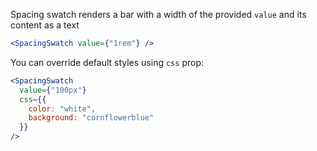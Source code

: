 Spacing swatch renders a bar with a width of the provided `value` and its content as a text

```jsx harmony
<SpacingSwatch value={"1rem"} />
```

You can override default styles using `css` prop:

```jsx harmony
<SpacingSwatch
  value={"100px"}
  css={{
    color: "white",
    background: "cornflowerblue"
  }}
/>
```
